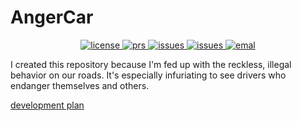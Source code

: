 <!-- <h2 align="center">AngerCar</h2> -->
# AngerCar
<p align="center">
    <a href="https://github.com/leoliu5550/AngerCar/blob/main/LICENSE">
        <img alt="license" src="https://img.shields.io/badge/LICENSE-Apache%202.0-blue">
    </a>
    <a href="https://github.com/leoliu5550/AngerCar/pulls">
        <img alt="prs" src="https://img.shields.io/github/issues-pr/leoliu5550/RT-DETRv2">
    </a>
    <a href="https://github.com/leoliu5550/AngerCar/issues">
        <img alt="issues" src="https://img.shields.io/github/issues/leoliu5550/RT-DETRv2?color=pink">
    </a>
    <a href="https://github.com/leoliu5550/AngerCar">
        <img alt="issues" src="https://img.shields.io/github/stars/leoliu5550/RT-DETRv2">
    </a>
    <a href="mailto: leoliu5550@gmail.com">
        <img alt="emal" src="https://img.shields.io/badge/contact_me-email-yellow">
    </a>
</p>

I created this repository because I'm fed up with the reckless, illegal behavior on our roads. It's especially infuriating to see drivers who endanger themselves and others.

[development plan](https://hackmd.io/gOlLGCrhTiiDTJcZpPi7pw)
